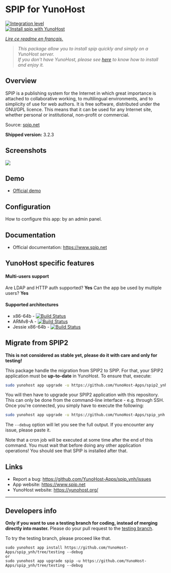 # SPIP for YunoHost

[![Integration level](https://dash.yunohost.org/integration/spip.svg)](https://dash.yunohost.org/appci/app/spip)  
[![Install spip with YunoHost](https://install-app.yunohost.org/install-with-yunohost.png)](https://install-app.yunohost.org/?app=spip)

*[Lire ce readme en français.](./README_fr.md)*

> *This package allow you to install spip quickly and simply on a YunoHost server.  
If you don't have YunoHost, please see [here](https://yunohost.org/#/install) to know how to install and enjoy it.*

## Overview

SPIP is a publishing system for the Internet in which great importance is attached to collaborative working, to multilingual environments, and to simplicity of use for web authors. It is free software, distributed under the GNU/GPL licence. This means that it can be used for any Internet site, whether personal or institutional, non-profit or commercial.

Source: [spip.net](http://www.spip.net/en_rubrique25.html)

**Shipped version:** 3.2.3

## Screenshots

![](https://upload.wikimedia.org/wikipedia/commons/thumb/1/1c/Logo_SPIP.png/220px-Logo_SPIP.png)

## Demo

* [Official demo](https://demo.spip.net/)

## Configuration

How to configure this app: by an admin panel.

## Documentation

 * Official documentation: https://www.spip.net

## YunoHost specific features

#### Multi-users support

Are LDAP and HTTP auth supported? **Yes**
Can the app be used by multiple users? **Yes**

#### Supported architectures

* x86-64b - [![Build Status](https://ci-apps.yunohost.org/ci/logs/spip%20%28Community%29.svg)](https://ci-apps.yunohost.org/ci/apps/spip/)
* ARMv8-A - [![Build Status](https://ci-apps-arm.yunohost.org/ci/logs/spip%20%28Community%29.svg)](https://ci-apps-arm.yunohost.org/ci/apps/spip/)
* Jessie x86-64b - [![Build Status](https://ci-stretch.nohost.me/ci/logs/spip%20%28Community%29.svg)](https://ci-stretch.nohost.me/ci/apps/spip/)

## Migrate from SPIP2

**This is not considered as stable yet, please do it with care and only for testing!**

This package handle the migration from SPIP2 to SPIP. For that, your
SPIP2 application must be **up-to-date** in YunoHost. To ensure that, execute:

```bash
sudo yunohost app upgrade -u https://github.com/YunoHost-Apps/spip2_ynh spip2 --debug
```

You will then have to upgrade your SPIP2 application with this repository.
This can only be done from the command-line interface - e.g. through SSH. Once you're connected, you simply have to execute the following:

```bash
sudo yunohost app upgrade -u https://github.com/YunoHost-Apps/spip_ynh spip2 --debug
```

The `--debug` option will let you see the full output. If you encounter any issue, please paste it.

Note that a cron job will be executed at some time after the end of this
command. You must wait that before doing any other application operations!
You should see that SPIP is installed after that.

## Links

 * Report a bug: https://github.com/YunoHost-Apps/spip_ynh/issues
 * App website: https://www.spip.net
 * YunoHost website: https://yunohost.org/

---

Developers info
----------------

**Only if you want to use a testing branch for coding, instead of merging directly into master.**
Please do your pull request to the [testing branch](https://github.com/YunoHost-Apps/spip_ynh/tree/testing).

To try the testing branch, please proceed like that.
```
sudo yunohost app install https://github.com/YunoHost-Apps/spip_ynh/tree/testing --debug
or
sudo yunohost app upgrade spip -u https://github.com/YunoHost-Apps/spip_ynh/tree/testing --debug
```
